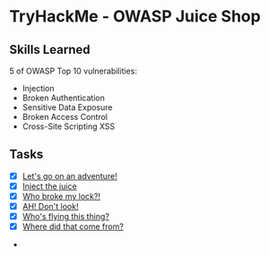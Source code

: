 # TryHackMe - OWASP Juice Shop

## Skills Learned

5 of OWASP Top 10 vulnerabilities:

- Injection
- Broken Authentication
- Sensitive Data Exposure
- Broken Access Control
- Cross-Site Scripting XSS

## Tasks

- [x] [Let's go on an adventure!](01_Lets-go-on-an-adventure!.md)
- [x] [Inject the juice](02_inject-the-juice.md)
- [x] [Who broke my lock?!](03_who-broke-my-lock!.md)
- [x] [AH! Don't look!](04_AH!-Don_t-look!.md)
- [x] [Who's flying this thing?](05_whos-flying-this-thing.md)
- [x] [Where did that come from?](06_where-did-that-come-from.md)

- 